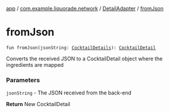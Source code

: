 [app](../../index.md) / [com.example.liquorade.network](../index.md) / [DetailAdapter](index.md) / [fromJson](./from-json.md)

# fromJson

`fun fromJson(jsonString: `[`CocktailDetails`](../../com.example.liquorade.domain/-cocktail-details/index.md)`): `[`CocktailDetail`](../../com.example.liquorade.domain/-cocktail-detail/index.md)

Converts the received JSON to a CocktailDetail object where the ingredients are mapped

### Parameters

`jsonString` - The JSON received from the back-end

**Return**
New CocktailDetail

